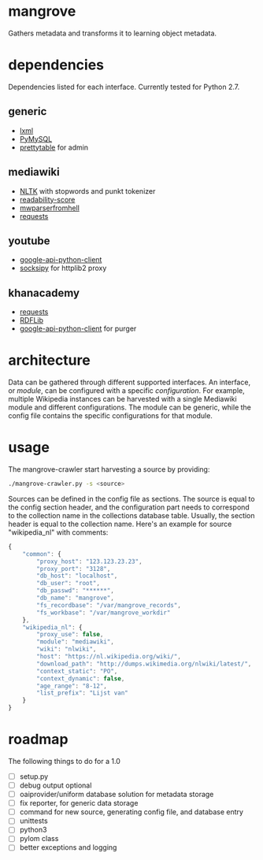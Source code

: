 # mangrove #
Gathers metadata and transforms it to learning object metadata.

# dependencies #
Dependencies listed for each interface. Currently tested for Python 2.7.

## generic ##
- [lxml](http://lxml.de/)
- [PyMySQL](https://github.com/PyMySQL/PyMySQL)
- [prettytable](https://code.google.com/p/prettytable/) for admin

## mediawiki ##
- [NLTK](http://nltk.org/) with stopwords and punkt tokenizer
- [readability-score](http://github.com/wimmuskee/readability-score)
- [mwparserfromhell](https://github.com/earwig/mwparserfromhell)
- [requests](http://python-requests.org)

## youtube ##
- [google-api-python-client](http://code.google.com/p/google-api-python-client/)
- [socksipy](http://socksipy.sourceforge.net) for httplib2 proxy

## khanacademy ##
- [requests](http://python-requests.org)
- [RDFLib](https://github.com/RDFLib/rdflib)
- [google-api-python-client](http://code.google.com/p/google-api-python-client/) for purger

# architecture #
Data can be gathered through different supported interfaces. An interface, or *module*, can be configured with a specific *configuration*. For example, multiple Wikipedia instances can be harvested with a single Mediawiki module and different configurations.
The module can be generic, while the config file contains the specific configurations for that module.

# usage #
The mangrove-crawler start harvesting a source by providing:
```bash
./mangrove-crawler.py -s <source>
```

Sources can be defined in the config file as sections. The source is equal to the config section header, and the configuration part needs to correspond to the collection name in the collections database table. Usually, the section header is equal to the collection name.
Here's an example for source "wikipedia_nl" with comments:
```js
{
    "common": {
        "proxy_host": "123.123.23.23",
        "proxy_port": "3128",
        "db_host": "localhost",
        "db_user": "root",
        "db_passwd": "******",
        "db_name": "mangrove",
        "fs_recordbase": "/var/mangrove_records",
        "fs_workbase": "/var/mangrove_workdir"
    },
    "wikipedia_nl": {
        "proxy_use": false,
        "module": "mediawiki",
        "wiki": "nlwiki",
        "host": "https://nl.wikipedia.org/wiki/",
        "download_path": "http://dumps.wikimedia.org/nlwiki/latest/",
        "context_static": "PO",
        "context_dynamic": false,
        "age_range": "8-12",
        "list_prefix": "Lijst van"
    }
}
```

# roadmap #
The following things to do for a 1.0
- [ ] setup.py
- [ ] debug output optional
- [ ] oaiprovider/uniform database solution for metadata storage
- [ ] fix reporter, for generic data storage
- [ ] command for new source, generating config file, and database entry
- [ ] unittests
- [ ] python3
- [ ] pylom class
- [ ] better exceptions and logging
